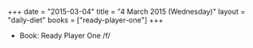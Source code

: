 +++
date = "2015-03-04"
title = "4 March 2015 (Wednesday)"
layout = "daily-diet"
books = ["ready-player-one"]
+++


* Book: Ready Player One /f/